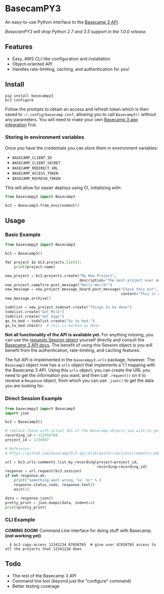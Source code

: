 # BasecamPY3

An easy-to-use Python interface to
the [Basecamp 3 API](https://github.com/basecamp/bc3-api).

*BasecamPY3 will drop Python 2.7 and 3.5 support in the 1.0.0 release.*

## Features

- Easy, AWS CLI-like configuration and installation
- Object-oriented API
- Handles rate-limiting, caching, and authentication for you!

## Install

```shell
pip install basecampy3
bc3 configure
```

Follow the prompts to obtain an access and refresh token which is then saved
to `~/.config/basecamp.conf`, allowing you to call `Basecamp3()` without any
parameters. You will need to make your own
[Basecamp 3 app integration](https://launchpad.37signals.com/integrations)
first.

### Storing in environment variables

Once you have the credentials you can store them in environment variables:

* `BASECAMP_CLIENT_ID`
* `BASECAMP_CLIENT_SECRET`
* `BASECAMP_REDIRECT_URL`
* `BASECAMP_ACCESS_TOKEN`
* `BASECAMP_REFRESH_TOKEN`

This will allow for easier deploys using CI, initializing with:

```py
from basecampy3 import Basecamp3

bc3 = Basecamp3.from_environment()
```

## Usage

### Basic Example

```py
from basecampy3 import Basecamp3

bc3 = Basecamp3()

for project in bc3.projects.list():
    print(project.name)

new_project = bc3.projects.create("My New Project",
                                  description="The best project ever made.")
new_project.campfire.post_message("Hello World!")
new_message = new_project.message_board.post_message("Check this out",
                                                     content="This is a new message thread start.")
new_message.archive()

todolist = new_project.todoset.create("Things to be done")
todolist.create("Get Milk")
todolist.create("Get Eggs")
go_to_bed = todolist.create("Go to bed.")
go_to_bed.check()  # this is marked as done
```

**Not all functionality of the API is available yet.** For anything missing, you
can use the [requests Session object][Session Objects] yourself directly and 
consult the [Basecamp 3 API docs]. The benefit of using this Session object 
is you will benefit from the authentication, rate-limiting, and caching 
features.

The full API _is_ implemented in the `basecampy3.urls` package, however. The 
`Basecamp3` object now has a `urls` object that implements a 1:1 mapping 
with the Basecamp 3 API. Using this `urls` object, you can create the URL 
you need to get the information you want, and then call `.request()` on it to 
receive a `Response` object, from which you can use `.json()` to get the 
data you are looking for.

### Direct Session Example

```python
from basecampy3 import Basecamp3
import json

bc3 = Basecamp3()

# replace these with actual IDs of the Basecamp objects you wish to get
recording_id = 123456789
project_id = 1234567

# Reference:
# https://github.com/basecamp/bc3-api/blob/master/sections/comments.md#get-comments

url = bc3.urls.comments.list_by_recording(project=project_id,
                                          recording=recording_id)
response = url.request(bc3.session)
if not response.ok:
    print("Something went wrong. %s: %s" % (
    response.status_code, response.text))
    exit(1)

data = response.json()
pretty_print = json.dumps(data, indent=4)
print(pretty_print)
```

### CLI Example

**COMING SOON!**
Command Line interface for doing stuff with Basecamp.
**(not working yet)**

```
  $ bc3 copy-access 12341234 87658765  # give user 87658765 access to all the projects that 12341234 does
```

## Todo

- The rest of the Basecamp 3 API
- Command line tool (beyond just the "configure" command)
- Better testing coverage

[Basecamp 3 API docs]: <https://github.com/basecamp/bc3-api/tree/master/sections>
[Session Objects]:  <https://requests.readthedocs.io/en/master/user/advanced/#session-objects>
